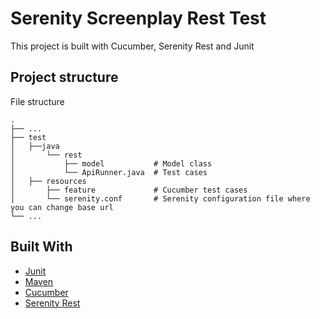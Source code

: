 # Serenity Screenplay Rest Test

This project is built with Cucumber, Serenity Rest and Junit 

## Project structure
File structure
```
.
├── ...
├── test 
│   ├──java   
│       └── rest 
│           ├── model           # Model class
│           └── ApiRunner.java  # Test cases      
│   ├── resources
│       ├── feature             # Cucumber test cases  
│       └── serenity.conf       # Serenity configuration file where you can change base url
└── ...
```

## Built With

* [Junit](https://junit.org/junit5/)
* [Maven](https://maven.apache.org/)
* [Cucumber](https://cucumber.io/)
* [Serenity Rest](http://www.thucydides.info/#/)

